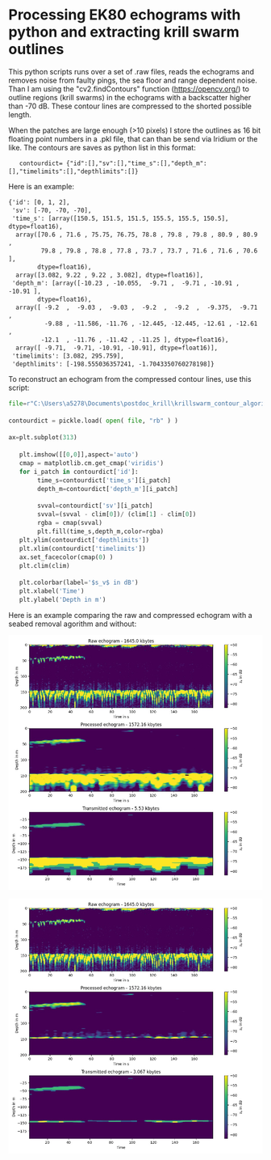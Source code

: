 # Processing EK80 echograms with python and extracting krill swarm outlines 

This python scripts runs over a set of .raw files, reads the echograms and removes noise from faulty pings, the sea floor and range dependent noise. Than I am using the "cv2.findContours" function (https://opencv.org/) to outline regions (krill swarms) in the echograms with a backscatter higher than -70 dB. These contour lines are compressed to the shorted possible length.

When the patches are large enough (>10 pixels) I store the outlines as 16 bit floating point numbers in a .pkl file, that can than be send via Iridium or the like. The contours are saves as python list in this format:

```
   contourdict= {"id":[],"sv":[],"time_s":[],"depth_m":[],"timelimits":[],"depthlimits":[]}  
```

Here is an example:

```
{'id': [0, 1, 2],
 'sv': [-70, -70, -70],
 'time_s': [array([150.5, 151.5, 151.5, 155.5, 155.5, 150.5], dtype=float16),
  array([70.6 , 71.6 , 75.75, 76.75, 78.8 , 79.8 , 79.8 , 80.9 , 80.9 ,
         79.8 , 79.8 , 78.8 , 77.8 , 73.7 , 73.7 , 71.6 , 71.6 , 70.6 ],
        dtype=float16),
  array([3.082, 9.22 , 9.22 , 3.082], dtype=float16)],
 'depth_m': [array([-10.23 , -10.055,  -9.71 ,  -9.71 , -10.91 , -10.91 ],
        dtype=float16),
  array([ -9.2  ,  -9.03 ,  -9.03 ,  -9.2  ,  -9.2  ,  -9.375,  -9.71 ,
          -9.88 , -11.586, -11.76 , -12.445, -12.445, -12.61 , -12.61 ,
         -12.1  , -11.76 , -11.42 , -11.25 ], dtype=float16),
  array([ -9.71,  -9.71, -10.91, -10.91], dtype=float16)],
 'timelimits': [3.082, 295.759],
 'depthlimits': [-198.555036357241, -1.7043350760278198]}
```

To reconstruct an echogram from the compressed contour lines, use this script:

```python
file=r"C:\Users\a5278\Documents\postdoc_krill\krillswarm_contour_algorithm\SB_KRILL_2019-Phase0-D20210305-T025029-0.pkl"

contourdict = pickle.load( open( file, "rb" ) )

ax=plt.subplot(313)

   plt.imshow([[0,0]],aspect='auto')
   cmap = matplotlib.cm.get_cmap('viridis')
   for i_patch in contourdict['id']:
        time_s=contourdict['time_s'][i_patch]
        depth_m=contourdict['depth_m'][i_patch]
        
        svval=contourdict['sv'][i_patch]
        svval=(svval - clim[0])/ (clim[1] - clim[0])
        rgba = cmap(svval)      
        plt.fill(time_s,depth_m,color=rgba)
   plt.ylim(contourdict['depthlimits'])
   plt.xlim(contourdict['timelimits'])   
   ax.set_facecolor(cmap(0) )
   plt.clim(clim)
    
   plt.colorbar(label='$s_v$ in dB')
   plt.xlabel('Time')
   plt.ylabel('Depth in m')

```

Here is an example comparing the raw and compressed echogram with a seabed removal agorithm and without:

![SB_KRILL_2019-Phase0-D20210308-T153029-0](multiple_contourlines/with_seabed/SB_KRILL_2019-Phase0-D20210308-T153029-0.jpg)



![SB_KRILL_2019-Phase0-D20210308-T153029-0](multiple_contourlines/masked_seabed/SB_KRILL_2019-Phase0-D20210308-T153029-0.jpg)

